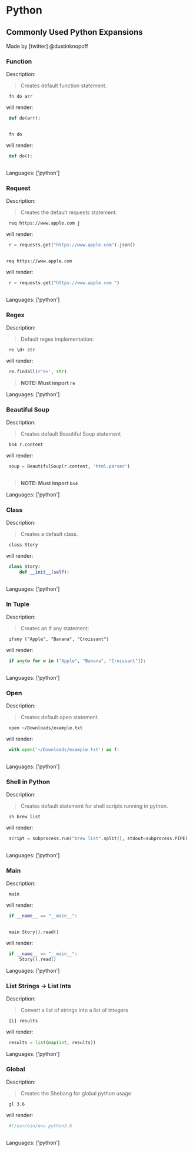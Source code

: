 # Python

## Commonly Used Python Expansions

Made by [twitter] @dustinknopoff

### Function

Description:

> Creates default function statement.

` fn do arr`

will render:



```python
 def do(arr):
     
```

` fn do`

will render:



```python
 def do():
     
```

Languages: ['python']



### Request

Description:

> Creates the default requests statement.

` req https://www.apple.com j`

will render:



```python
 r = requests.get("https://www.apple.com").json()
 
```

` req https://www.apple.com `

will render:



```python
 r = requests.get("https://www.apple.com ")
 
```

Languages: ['python']



### Regex

Description:

> Default regex implementation:

` re \d+ str`

will render:



```python
 re.findall(r'd+', str)
```

> **NOTE: Must import `re`**

Languages: ['python']



### Beautiful Soup

Description:

> Creates default Beautiful Soup statement

` bs4 r.content`

will render:



```python
 soup = BeautifulSoup(r.content, 'html.parser')
 
```

> **NOTE: Must import `bs4`**

Languages: ['python']



### Class

Description:

> Creates a default class.

` class Story`

will render:



```python
 class Story:
     def __init__(self):
         
```

Languages: ['python']



### In Tuple

Description:

> Creates an if any statement:

` ifany ("Apple", "Banana", "Croissant")`

will render:



```python
 if any(w for w in ("Apple", "Banana", "Croissant")):
     
```

Languages: ['python']



### Open

Description:

> Creates default open statement.

` open ~/Downloads/example.txt`

will render:



```python
 with open('~/Downloads/example.txt') as f:
     
```

Languages: ['python']



### Shell in Python

Description:

> Creates default statement for shell scripts running in python.

` sh brew list`

will render:



```python
 script = subprocess.run("brew list".split(), stdout=subprocess.PIPE)
 
```

Languages: ['python']



### Main

Description:

` main`

will render:



```python
 if __name__ == "__main__":
     
```

` main Story().read()`

will render:



```python
 if __name__ == "__main__":
     Story().read()
```

Languages: ['python']



### List Strings -> List Ints

Description:

> Convert a list of strings into a list of integers

` [i] results`

will render:



```python
 results = list(map(int, results))
```

Languages: ['python']



### Global

Description:

> Creates the Shebang for global python usage

` gl 3.6`

will render:



```python
 #!/usr/bin/env python3.6
 
```

Languages: ['python']



